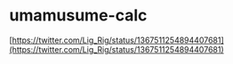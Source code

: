 # umamusume-calc

[https://twitter.com/Lig_Rig/status/1367511254894407681](https://twitter.com/Lig_Rig/status/1367511254894407681)

